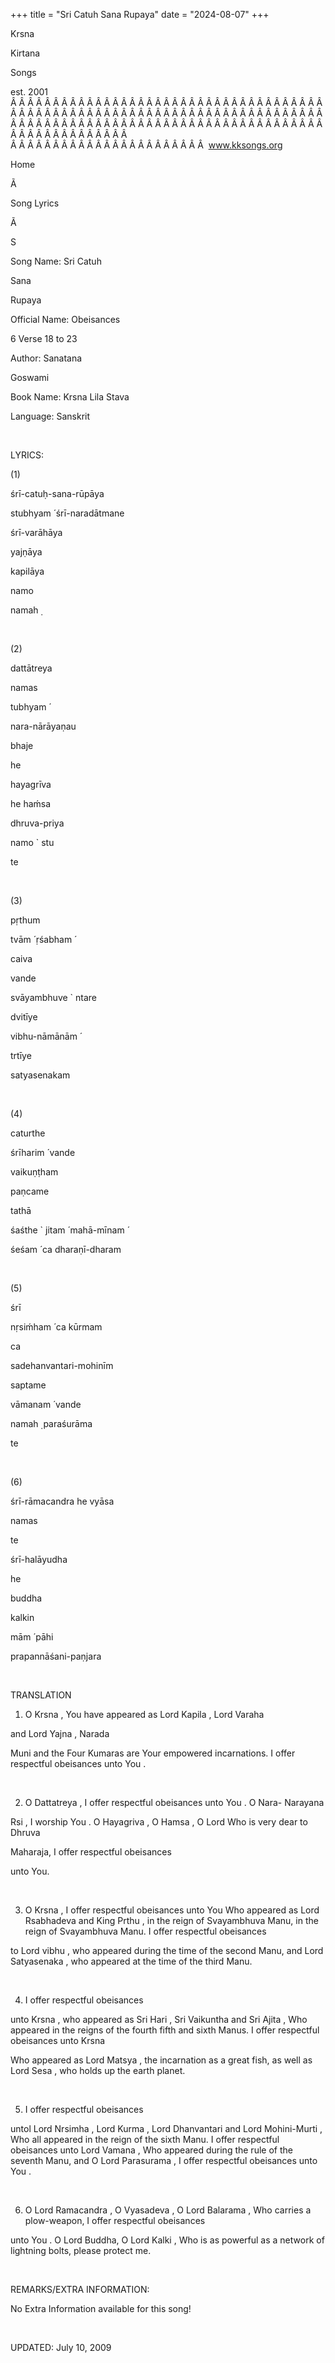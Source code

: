 +++ 
title = "Sri Catuh Sana Rupaya"
date = "2024-08-07"
+++

Krsna
 
Kirtana
 
Songs

est. 2001
Â Â Â Â Â Â Â Â Â Â Â Â Â Â Â Â Â Â Â Â Â Â Â Â Â Â Â Â Â Â Â Â Â Â Â Â Â Â Â Â Â Â Â Â Â Â Â Â Â Â Â Â Â Â Â Â Â Â Â Â Â Â Â Â Â Â Â Â Â Â Â Â Â Â Â Â Â Â Â Â Â Â Â Â Â Â Â Â Â Â Â Â Â Â Â Â Â Â Â Â Â Â Â Â Â Â Â Â Â Â Â Â Â Â Â Â Â Â Â Â Â Â Â Â Â  
Â Â Â Â Â Â Â Â Â Â Â Â Â Â Â Â Â Â Â Â Â Â Â  
www.kksongs.org








Home
 
Ã 
 
Song Lyrics
 
Ã 
 
S


Song Name: Sri 
Catuh


Sana
 
Rupaya


Official Name: 
Obeisances

6 Verse 18 to 23


Author: 
Sanatana
 
Goswami


Book Name: 
Krsna
 Lila 
Stava


Language: 
Sanskrit




 


LYRICS:


(1)


śrī-catuḥ-sana-rūpāya


stubhyam
́ 
śrī-naradātmane


śrī-varāhāya
 
yajṇāya


kapilāya
 
namo
 
namah
̣


 


(2)


dattātreya
 
namas
 
tubhyam
́


nara-nārāyaṇau
 
bhaje


he
 
hayagrīva

he 
haḿsa


dhruva-priya
 
namo
 `
stu
 
te


 


(3)


pṛthum
 
tvām
́ 
ṛśabham
́

caiva


vande
 
svāyambhuve
 `
ntare


dvitīye
 
vibhu-nāmānām
́


trtīye
 
satyasenakam


 


(4)


caturthe
 
śrīharim
́ 
vande


vaikuṇṭham
 
paṇcame
 
tathā


śaśthe
 `
jitam
́ 
mahā-mīnam
́


śeśam
́ ca 
dharaṇī-dharam


 


(5)


śrī
 
nṛsiḿham
́ ca 
kūrmam

ca


sadehanvantari-mohinīm


saptame
 
vāmanam
́ 
vande


namah
̣ 
paraśurāma
 
te


 


(6)


śrī-rāmacandra
 he 
vyāsa


namas
 
te
 
śrī-halāyudha


he
 
buddha
 
kalkin
 
mām
́ 
pāhi


prapannāśani-paṇjara


 


TRANSLATION


1) O 
Krsna
, You have
appeared as Lord 
Kapila
, Lord 
Varaha

and Lord 
Yajna
, 
Narada
 
Muni
 and the Four 
Kumaras
 are 
Your
 empowered incarnations. I offer respectful 
obeisances
 unto 
You
.


 


2) O 
Dattatreya
, I offer
respectful 
obeisances
 unto 
You
.
O Nara-
Narayana
 
Rsi
, I
worship 
You
. O 
Hayagriva
, O 
Hamsa
, O Lord Who is very dear to 
Dhruva


Maharaja,
 I offer respectful 
obeisances

unto You.


 


3) O 
Krsna
, I offer
respectful 
obeisances
 unto You Who appeared as Lord 
Rsabhadeva
 and King 
Prthu
, in the
reign of 
Svayambhuva
 Manu, in the reign of 
Svayambhuva
 Manu. I offer respectful 
obeisances

to Lord 
vibhu
, who appeared
during the time of the second Manu, and Lord 
Satyasenaka
,
who appeared at the time of the third Manu.


 


4) I offer respectful 
obeisances

unto 
Krsna
, who appeared as Sri 
Hari
,
Sri 
Vaikuntha
 and Sri 
Ajita
,
Who appeared in the reigns of the fourth fifth and sixth Manus. I offer
respectful 
obeisances
 unto 
Krsna

Who appeared as Lord 
Matsya
, the incarnation as a
great fish, as well as Lord 
Sesa
, who holds up the
earth planet.


 


5) I offer respectful 
obeisances


untol
 Lord 
Nrsimha
, Lord 
Kurma
, Lord 
Dhanvantari
 and Lord 
Mohini-Murti
, Who all appeared in the reign of the sixth
Manu. I offer respectful 
obeisances
 unto Lord 
Vamana
, Who appeared during the rule of the seventh Manu,
and O Lord 
Parasurama
, I offer respectful 
obeisances
 unto 
You
.


 


6) O Lord 
Ramacandra
, O 
Vyasadeva
, O Lord 
Balarama
, Who
carries a plow-weapon, I offer respectful 
obeisances

unto 
You
. O Lord Buddha, O Lord 
Kalki
,
Who is as powerful as a network of lightning bolts, please protect me.


 


REMARKS/EXTRA INFORMATION:


No Extra Information available for this song!


 


UPDATED:
 July 10, 2009